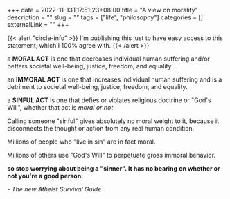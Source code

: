 +++
date = 2022-11-13T17:51:23+08:00
title = "A view on morality"
description = ""
slug = ""
tags = ["life", "philosophy"]
categories = []
externalLink = ""
+++

{{< alert "circle-info" >}}
I'm publishing this just to have easy access to this statement, which I 100% agree with.
{{< /alert >}}


a **MORAL ACT** is one that decreases individual human suffering and/or betters societal well-being, justice, freedom, and equality.

an **IMMORAL ACT** is one that increases individual human suffering and is a detriment to societal well-being, justice, freedom, and equality.

a **SINFUL ACT** is one that defies or violates religious doctrine or "God's Will", whether that act is *moral or not*


Calling someone "sinful" gives absolutely no moral weight to it, because it disconnects the thought or action from any real human condition.

Millions of people who "live in sin" are in fact moral.

Millions  of others use "God's Will" to perpetuate gross immoral behavior.

**so stop worrying about being a "sinner". It has no bearing on whether or not you're a good person.**

\- _The new Atheist Survival Guide_